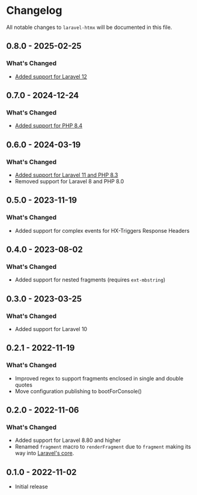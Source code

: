 # Changelog

All notable changes to `laravel-htmx` will be documented in this file.

## 0.8.0 - 2025-02-25

### What's Changed

- [Added support for Laravel 12](https://github.com/mauricius/laravel-htmx/pull/24)

## 0.7.0 - 2024-12-24

### What's Changed

- [Added support for PHP 8.4](https://github.com/mauricius/laravel-htmx/pull/23)

## 0.6.0 - 2024-03-19

### What's Changed

- [Added support for Laravel 11 and PHP 8.3](https://github.com/mauricius/laravel-htmx/pull/17)
- Removed support for Laravel 8 and PHP 8.0

## 0.5.0 - 2023-11-19

### What's Changed

- Added support for complex events for HX-Triggers Response Headers

## 0.4.0 - 2023-08-02

### What's Changed

- Added support for nested fragments (requires `ext-mbstring`)

## 0.3.0 - 2023-03-25

### What's Changed

- Added support for Laravel 10

## 0.2.1 - 2022-11-19

### What's Changed

- Improved regex to support fragments enclosed in single and double quotes
- Move configuration publishing to bootForConsole()

## 0.2.0 - 2022-11-06

### What's Changed

- Added support for Laravel 8.80 and higher
- Renamed `fragment` macro to `renderFragment` due to `fragment` making its way into [Laravel's core](https://github.com/laravel/framework/pull/44774).

## 0.1.0 - 2022-11-02

- Initial release

